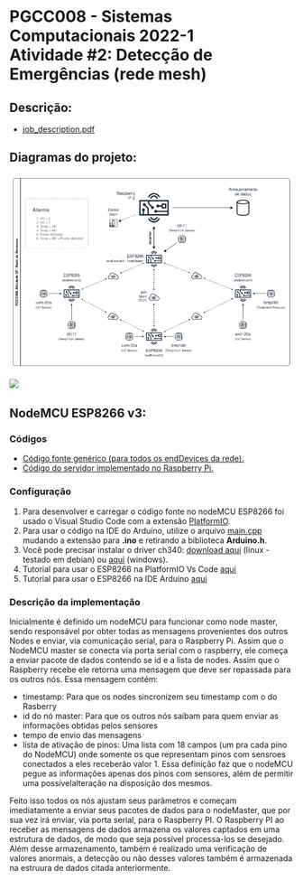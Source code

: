 # PGCC008 - Sistemas Computacionais 2022-1 <br>Atividade #2: Detecção de Emergências (rede mesh)

## Descrição:
<!-- ## Description: -->
<ul>
   <li>
      <a href="https://github.com/guaacoelho95/OPGCC008-Problema2/blob/main/job_description.pdf">job_description.pdf</a>
   </li>
</ul>

## Diagramas do projeto:
<!-- ## Project diagrams: -->
<p>
   <img src="https://github.com/guaacoelho95/OPGCC008-Problema2/blob/main/diagrams/PGCC008_Atividade-2_Diagrams-diagrama%20estrutural.drawio.png">
</p>
<p>
   <img width="960px" src="https://github.com/guaacoelho95/OPGCC008-Problema2/blob/main/diagrams/PGCC008_Atividade-2_Diagrams-diagrama%20f%C3%ADsico.drawio.png">
</p>


## NodeMCU ESP8266 v3:
### Códigos
<!-- ### Source codes -->
<ul>
    <li>
       <a href="https://github.com/guaacoelho95/OPGCC008-Problema2/tree/main/PGCC008%20endDevices">
         Código fonte genérico (para todos os endDevices da rede).
       </a>
    </li>
    <li>
       <a href="https://github.com/guaacoelho95/OPGCC008-Problema2/blob/main/PGCC008%20endDevices/src/rasp-server.py">
         Código do servidor implementado no Raspberry Pi.
       </a>
   </li>
</ul>

### Configuração
<ol>
    <li>      
      Para desenvolver e carregar o código fonte no nodeMCU ESP8266 foi usado o Visual Studio Code com a extensão <a href="https://platformio.org/">PlatformIO</a>.
   </li>
    <li>      
       Para usar o código na IDE do Arduino, utilize o arquivo <a href="https://github.com/guaacoelho95/OPGCC008-Problema2/blob/main/PGCC008%20endDevices/src/main.cpp">main.cpp</a> mudando a extensão para <b>.ino</b> e retirando a biblioteca <b>Arduino.h</b>.
   </li>
   <li>
      Você pode precisar instalar o driver ch340: <a href="https://github.com/angeload/pgcc008_2022-1_Probl1/tree/main/drivers">download aqui</a> (linux - testado em debian) ou <a href="https://github.com/angeload/pgcc008_2022-1_Probl1/blob/main/drivers/CH341SER_windows.zip">aqui</a> (windows).
   </li>
   <li>
      Tutorial para usar o ESP8266 na PlatformIO Vs Code <a href="https://www.youtube.com/watch?v=0poh_2rBq7E">aqui</a>
   </li>
   <li>
      Tutorial para usar o ESP8266 na IDE Arduino <a href="https://github.com/angeload/pgcc008_2022-1_Probl1/blob/main/tutorials/nodeMcu_on_Arduino_IDE.md">aqui</a>
   </li>
</ol>

### Descrição da implementação

<p>
   Inicialmente é definido um nodeMCU para funcionar como node master, sendo responsável por obter todas as mensagens provenientes dos outros Nodes e enviar, via comunicação serial, para o Raspberry Pi. Assim que o NodeMCU master se conecta via porta serial com o raspberry, ele começa a enviar pacote de dados contendo se id e a lista de nodes. Assim que o Raspberry recebe ele retorna uma mensagem que deve ser repassada para os outros nós. Essa mensagem contém:
   <ul>
    <li>      
       timestamp: Para que os nodes sincronizem seu timestamp com o do Rasberry
   </li>
    <li>
       id do nó master: Para que os outros nós saibam para quem enviar as informações obtidas pelos sensores
   </li>
   <li>
      tempo de envio das mensagens
   </li>
   <li>
      lista de ativação de pinos: Uma lista com 18 campos (um pra cada pino do NodeMCU) onde somente os que representam pinos com sensroes conectados a eles receberão valor 1. Essa definição faz que o nodeMCU pegue as informações apenas dos pinos com sensores, além de permitir uma possívelalteração na disposição dos mesmos.
   </li>
</ul>
</p>   

<p>
   Feito isso todos os nós ajustam seus parâmetros e começam imediatamente a enviar seus pacotes de dados para o nodeMaster, que por sua vez irá enviar, via porta serial, para o Raspberry PI. O Raspberry PI ao receber as mensagens de dados armazena os valores captados em uma estrutura de dados, de modo que seja possível processa-los se desejado. Além desse armazenamento, também é realizado uma verificação de valores anormais, a detecção ou não desses valores também é armazenada na estruura de dados citada anteriormente.
</p>
